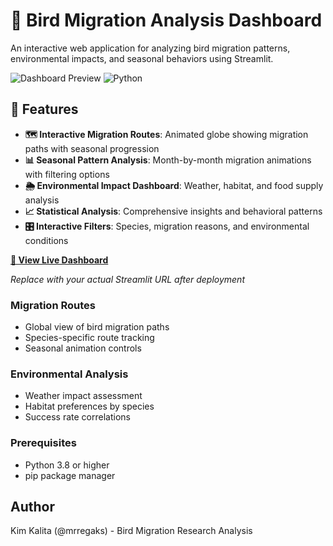 # 🦅 Bird Migration Analysis Dashboard

An interactive web application for analyzing bird migration patterns, environmental impacts, and seasonal behaviors using Streamlit.

![Dashboard Preview](https://img.shields.io/badge/Streamlit-FF4B4B?style=for-the-badge&logo=streamlit&logoColor=white)
![Python](https://img.shields.io/badge/Python-3776AB?style=for-the-badge&logo=python&logoColor=white)

## 🌟 Features

- **🗺️ Interactive Migration Routes**: Animated globe showing migration paths with seasonal progression
- **📊 Seasonal Pattern Analysis**: Month-by-month migration animations with filtering options
- **🌦️ Environmental Impact Dashboard**: Weather, habitat, and food supply analysis
- **📈 Statistical Analysis**: Comprehensive insights and behavioral patterns
- **🎛️ Interactive Filters**: Species, migration reasons, and environmental conditions

**[🔗 View Live Dashboard](https://bird-migration-dashboard.streamlit.app/)**

*Replace with your actual Streamlit URL after deployment*


### Migration Routes
- Global view of bird migration paths
- Species-specific route tracking
- Seasonal animation controls

### Environmental Analysis
- Weather impact assessment
- Habitat preferences by species
- Success rate correlations

### Prerequisites
- Python 3.8 or higher
- pip package manager

## Author
Kim Kalita (@mrregaks) - Bird Migration Research Analysis
